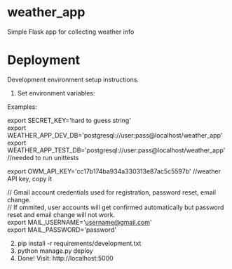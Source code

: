 # weather_app
Simple Flask app for collecting weather info

# Deployment
Development environment setup instructions.

1. Set environment variables:

Examples:

export SECRET_KEY='hard to guess string'<br />
export WEATHER_APP_DEV_DB='postgresql://user:pass@localhost/weather_app'<br />
export WEATHER_APP_TEST_DB='postgresql://user:pass@localhost/weather_app' //needed to run unittests<br />

export OWM_API_KEY='cc17b174ba934a330313e87ac5c5597b' //weather API key, copy it<br />

// Gmail account credentials used for registration, password reset, email change.<br />
// If ommited, user accounts will get confirmed automatically but password reset and email change will not work.<br />
export MAIL_USERNAME='username@gmail.com'<br />
export MAIL_PASSWORD='password'

2. pip install -r requirements/development.txt
3. python manage.py deploy
4. Done! Visit: http://localhost:5000
